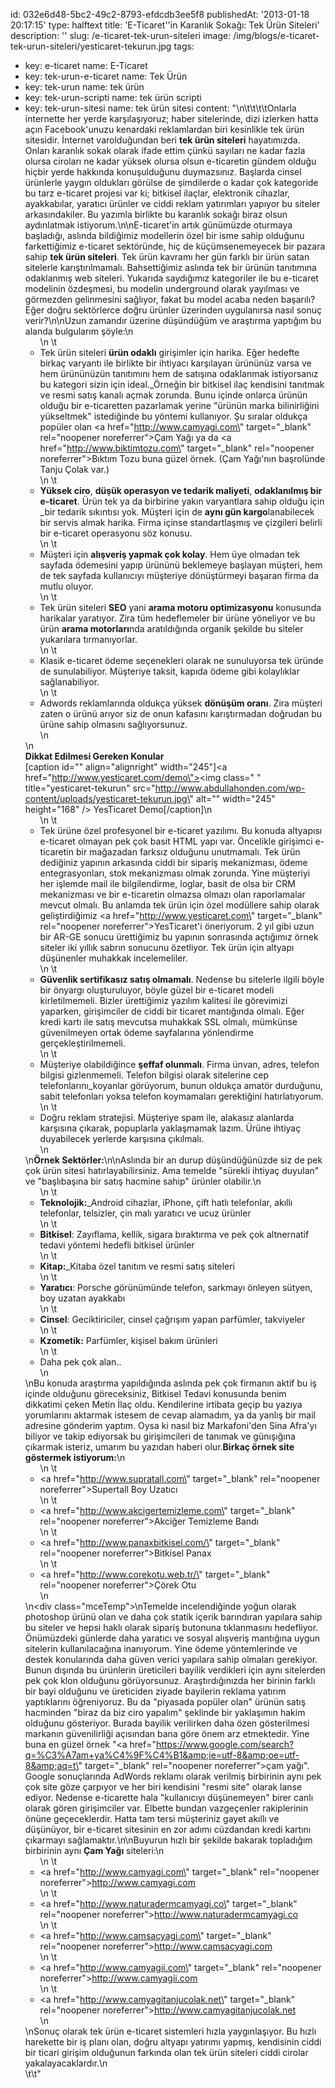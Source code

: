 id: 032e6d48-5bc2-49c2-8793-efdcdb3ee5f8
publishedAt: '2013-01-18 20:17:15'
type: halftext
title: 'E-Ticaret''in Karanlık Sokağı: Tek Ürün Siteleri'
description: ''
slug: /e-ticaret-tek-urun-siteleri
image: /img/blogs/e-ticaret-tek-urun-siteleri/yesticaret-tekurun.jpg
tags:
  - key: e-ticaret
    name: E-Ticaret
  - key: tek-urun-e-ticaret
    name: Tek Ürün
  - key: tek-urun
    name: tek ürün
  - key: tek-urun-scripti
    name: tek ürün scripti
  - key: tek-urun-sitesi
    name: tek ürün sitesi
content: "\n\t\t\t\tOnlarla internette her yerde karşılaşıyoruz; haber sitelerinde, dizi izlerken hatta açın Facebook'unuzu kenardaki reklamlardan biri kesinlikle tek ürün sitesidir. İnternet varolduğundan beri <strong>tek ürün siteleri</strong> hayatımızda. Onları karanlık sokak olarak ifade ettim çünkü sayıları ne kadar fazla olursa ciroları ne kadar yüksek olursa olsun e-ticaretin gündem olduğu hiçbir yerde hakkında konuşulduğunu duymazsınız. Başlarda cinsel ürünlerle yaygın oldukları görülse de şimdilerde o kadar çok kategoride bu tarz e-ticaret projesi var ki; bitkisel ilaçlar, elektronik cihazlar, ayakkabılar, yaratıcı ürünler ve ciddi reklam yatırımları yapıyor bu siteler arkasındakiler. Bu yazımla birlikte bu karanlık sokağı biraz olsun aydınlatmak istiyorum.\n\nE-ticaret'in artık günümüzde oturmaya başladığı, aslında bildiğimiz modellerin özel bir isme sahip olduğunu farkettiğimiz e-ticaret sektöründe, hiç de küçümsenemeyecek bir pazara sahip <strong>tek ürün siteleri</strong>. Tek ürün kavramı her gün farklı bir ürün satan sitelerle karıştırılmamalı. Bahsettiğimiz aslında tek bir ürünün tanıtımına odaklanmış web siteleri. Yukarıda saydığımız kategoriler ile bu e-ticaret modelinin özdeşmesi, bu modelin underground olarak yayılması ve görmezden gelinmesini sağlıyor, fakat bu model acaba neden başarılı? Eğer doğru sektörlerce doğru ürünler üzerinden uygulanırsa nasıl sonuç verir?\n\nUzun zamandır üzerine düşündüğüm ve araştırma yaptığım bu alanda bulgularım şöyle:\n<ul>\n \t<li>Tek ürün siteleri <strong>ürün odaklı</strong> girişimler için harika. Eğer hedefte birkaç varyantı ile birlikte bir ihtiyacı karşılayan ürününüz varsa ve hem ürününüzün tanıtımını hem de satışına odaklanmak istiyorsanız bu kategori sizin için ideal.\_Örneğin bir bitkisel ilaç kendisini tanıtmak ve resmi satış kanalı açmak zorunda. Bunu içinde onlarca ürünün olduğu bir e-ticaretten pazarlamak yerine \"ürünün marka bilinirliğini yükseltmek\" istediğinde bu yöntemi kullanıyor. Şu sıralar oldukça popüler olan <a href=\"http://www.camyagi.com\" target=\"_blank\" rel=\"noopener noreferrer\">Çam Yağı</a> ya da <a href=\"http://www.biktimtozu.com\" target=\"_blank\" rel=\"noopener noreferrer\">Bıktım Tozu</a> buna güzel örnek. (Çam Yağı'nın başrolünde Tanju Çolak var.)</li>\n \t<li><strong>Yüksek ciro</strong>, <strong>düşük operasyon ve tedarik maliyeti</strong>, <strong>odaklanılmış bir e-ticaret</strong>. Ürün tek ya da birbirine yakın varyantlara sahip olduğu için \_bir tedarik sıkıntısı yok. Müşteri için de <strong>aynı gün kargo</strong>lanabilecek bir servis almak harika. Firma içinse standartlaşmış ve çizgileri belirli bir e-ticaret operasyonu söz konusu.</li>\n \t<li>Müşteri için <strong>alışveriş yapmak çok kolay</strong>. Hem üye olmadan tek sayfada ödemesini yapıp ürününü beklemeye başlayan müşteri, hem de tek sayfada kullanıcıyı müşteriye dönüştürmeyi başaran firma da mutlu oluyor.</li>\n \t<li>Tek ürün siteleri <strong>SEO</strong> yani <strong>arama motoru optimizasyonu</strong> konusunda harikalar yaratıyor. Zira tüm hedeflemeler bir ürüne yöneliyor ve bu ürün <strong>arama motorları</strong>nda aratıldığında organik şekilde bu siteler yukarılara tırmanıyorlar.</li>\n \t<li>Klasik e-ticaret ödeme seçenekleri olarak ne sunuluyorsa tek üründe de sunulabiliyor. Müşteriye taksit, kapıda ödeme gibi kolaylıklar sağlanabiliyor.</li>\n \t<li>Adwords reklamlarında oldukça yüksek <strong>dönüşüm oranı</strong>. Zira müşteri zaten o ürünü arıyor siz de onun kafasını karıştırmadan doğrudan bu ürüne sahip olmasını sağlıyorsunuz.</li>\n</ul>\n<div><strong>Dikkat Edilmesi Gereken Konular</strong></div>[caption id=\"\" align=\"alignright\" width=\"245\"]<a href=\"http://www.yesticaret.com/demo\"><img class=\" \" title=\"yesticaret-tekurun\" src=\"http://www.abdullahonden.com/wp-content/uploads/yesticaret-tekurun.jpg\" alt=\"\" width=\"245\" height=\"168\" /></a> YesTicaret Demo[/caption]\n<ul>\n \t<li>Tek ürüne özel profesyonel bir e-ticaret yazılımı. Bu konuda altyapısı e-ticaret olmayan pek çok basit HTML yapı var. Öncelikle girişimci e-ticaretin bir mağazadan farksız olduğunu unutmamalı. Tek ürün dediğiniz yapının arkasında ciddi bir sipariş mekanizması, ödeme entegrasyonları, stok mekanizması olmak zorunda. Yine müşteriyi her işlemde mail ile bilgilendirme, loglar, basit de olsa bir CRM mekanizması ve bir e-ticaretin olmazsa olmazı olan raporlamalar mevcut olmalı. Bu anlamda tek ürün için özel modüllere sahip olarak geliştirdiğimiz <a href=\"http://www.yesticaret.com\" target=\"_blank\" rel=\"noopener noreferrer\">YesTicaret</a>'i öneriyorum. 2 yıl gibi uzun bir AR-GE sonucu ürettiğimiz bu yapının sonrasında açtığımız örnek siteler iki yıllık sabrın sonucunu özetliyor. Tek ürün için altyapı düşünenler muhakkak incelemeliler.</li>\n \t<li><strong>Güvenlik sertifikasız satış olmamalı</strong>. Nedense bu sitelerle ilgili böyle bir önyargı oluşturuluyor, böyle güzel bir e-ticaret modeli kirletilmemeli. Bizler ürettiğimiz yazılım kalitesi ile görevimizi yaparken, girişimciler de ciddi bir ticaret mantığında olmalı. Eğer kredi kartı ile satış mevcutsa muhakkak SSL olmalı, mümkünse güvenilmeyen ortak ödeme sayfalarına yönlendirme gerçekleştirilmemeli.</li>\n \t<li>Müşteriye olabildiğince <strong>şeffaf olunmalı</strong>. Firma ünvan, adres, telefon bilgisi gizlenmemeli. Telefon bilgisi olarak sitelerine cep telefonlarını\_koyanlar görüyorum, bunun oldukça amatör durduğunu, sabit telefonları yoksa telefon koymamaları gerektiğini hatırlatıyorum.</li>\n \t<li>Doğru reklam stratejisi. Müşteriye spam ile, alakasız alanlarda karşısına çıkarak, popuplarla yaklaşmamak lazım. Ürüne ihtiyaç duyabilecek yerlerde karşısına çıkılmalı.</li>\n</ul>\n<strong>Örnek Sektörler:</strong>\n\nAslında bir an durup düşündüğünüzde siz de pek çok ürün sitesi hatırlayabilirsiniz. Ama temelde \"sürekli ihtiyaç duyulan\" ve \"başlıbaşına bir satış hacmine sahip\" ürünler olabilir.\n<ul>\n \t<li><strong>Teknolojik:</strong>\_Android cihazlar, iPhone, çift hatlı telefonlar, akıllı telefonlar, telsizler, çin malı yaratıcı ve ucuz ürünler</li>\n \t<li><strong>Bitkisel</strong>: Zayıflama, kellik, sigara bıraktırma ve pek çok altnernatif tedavi yöntemi hedefli bitkisel ürünler</li>\n \t<li><strong>Kitap:</strong>\_Kitaba özel tanıtım ve resmi satış siteleri</li>\n \t<li><strong>Yaratıcı</strong>: Porsche görünümünde telefon, sarkmayı önleyen sütyen, boy uzatan ayakkabı</li>\n \t<li><strong>Cinsel</strong>: Geciktiriciler, cinsel çağrışım yapan parfümler, takviyeler</li>\n \t<li><strong>Kzometik:</strong> Parfümler, kişisel bakım ürünleri</li>\n \t<li>Daha pek çok alan..</li>\n</ul>\nBu konuda araştırma yapıldığında aslında pek çok firmanın aktif bu iş içinde olduğunu göreceksiniz, Bitkisel Tedavi konusunda benim dikkatimi çeken Metin İlaç oldu. Kendilerine irtibata geçip bu yazıya yorumlarını aktarmak istesem de cevap alamadım, ya da yanlış bir mail adresine gönderim yaptım. Oysa ki nasıl biz Markafoni'den Sina Afra'yı biliyor ve takip ediyorsak bu girişimcileri de tanımak ve günışığına çıkarmak isteriz, umarım bu yazıdan haberi olur.<strong>Birkaç örnek site göstermek istiyorum:</strong>\n<ul>\n \t<li><a href=\"http://www.supratall.com\" target=\"_blank\" rel=\"noopener noreferrer\">Supertall Boy Uzatıcı</a></li>\n \t<li><a href=\"http://www.akcigertemizleme.com\" target=\"_blank\" rel=\"noopener noreferrer\">Akciğer Temizleme Bandı</a></li>\n \t<li><a href=\"http://www.panaxbitkisel.com/\" target=\"_blank\" rel=\"noopener noreferrer\">Bitkisel Panax</a></li>\n \t<li><a href=\"http://www.corekotu.web.tr/\" target=\"_blank\" rel=\"noopener noreferrer\">Çörek Otu</a></li>\n</ul>\n<div class=\"mceTemp\"></div>\nTemelde incelendiğinde yoğun olarak photoshop ürünü olan ve daha çok statik içerik barındıran yapılara sahip bu siteler ve hepsi haklı olarak sipariş butonuna tıklanmasını hedefliyor. Önümüzdeki günlerde daha yaratıcı ve sosyal alışveriş mantığına uygun sitelerin kullanılacağına inanıyorum. Yine ödeme yöntemlerinde ve destek konularında daha güven verici yapılara sahip olmaları gerekiyor. Bunun dışında bu ürünlerin üreticileri bayilik verdikleri için aynı sitelerden pek çok klon olduğunu görüyorsunuz. Araştırdığınızda her birinin farklı bir bayi olduğunu ve üreticiden ziyade bayilerin reklama yatırım yaptıklarını öğreniyoruz. Bu da \"piyasada popüler olan\" ürünün satış hacminden \"biraz da biz ciro yapalım\" şeklinde bir yaklaşımın hakim olduğunu gösteriyor. Burada bayilik verilirken daha özen gösterilmesi markanın güvenilirliği açısından bana göre önem arz etmektedir. Yine buna en güzel örnek \"<a href=\"https://www.google.com/search?q=%C3%A7am+ya%C4%9F%C4%B1&amp;ie=utf-8&amp;oe=utf-8&amp;aq=t\" target=\"_blank\" rel=\"noopener noreferrer\">çam yağı</a>\". Google sonuçlarında AdWords reklamı olarak verilmiş birbirinin aynı pek çok site göze çarpıyor ve her biri kendisini \"resmi site\" olarak lanse ediyor. Nedense e-ticarette hala \"kullanıcıyı düşünemeyen\" birer canlı olarak gören girişimciler var. Elbette bundan vazgeçenler rakiplerinin önüne geçeceklerdir. Hatta tam tersi müşteriniz gayet akıllı ve düşünüyor, bir e-ticaret sitesinin en zor adımı cüzdandan kredi kartını çıkarmayı sağlamaktır.\n\nBuyurun hızlı bir şekilde bakarak topladığım birbirinin aynı <strong>Çam Yağı</strong> siteleri:\n<ul>\n \t<li><a href=\"http://www.camyagi.com\" target=\"_blank\" rel=\"noopener noreferrer\">http://www.camyagi.com</a></li>\n \t<li><a href=\"http://www.naturadermcamyagi.co\" target=\"_blank\" rel=\"noopener noreferrer\">http://www.naturadermcamyagi.co</a></li>\n \t<li><a href=\"http://www.camsacyagi.com\" target=\"_blank\" rel=\"noopener noreferrer\">http://www.camsacyagi.com</a></li>\n \t<li><a href=\"http://www.camyagii.com\" target=\"_blank\" rel=\"noopener noreferrer\">http://www.camyagii.com</a></li>\n \t<li><a href=\"http://www.camyagitanjucolak.net\" target=\"_blank\" rel=\"noopener noreferrer\">http://www.camyagitanjucolak.net</a></li>\n</ul>\nSonuç olarak tek ürün e-ticaret sistemleri hızla yaygınlaşıyor. Bu hızlı harekette bir iş planı olan, doğru altyapı yatırımı yapmış, kendisinin ciddi bir ticari girişim olduğunun farkında olan tek ürün siteleri ciddi cirolar yakalayacaklardır.\n<div></div>\t\t"
